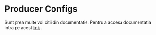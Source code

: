 # Producer Configs

Sunt prea multe voi citii din documentatie. Pentru a accesa documentatia intra pe acest  [link](https://kafka.apache.org/documentation/#producerconfigs) .